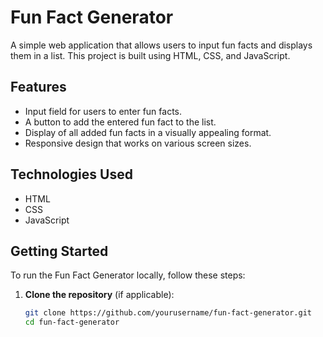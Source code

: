 # Fun Fact Generator

A simple web application that allows users to input fun facts and displays them in a list. This project is built using HTML, CSS, and JavaScript.

## Features

- Input field for users to enter fun facts.
- A button to add the entered fun fact to the list.
- Display of all added fun facts in a visually appealing format.
- Responsive design that works on various screen sizes.

## Technologies Used

- HTML
- CSS
- JavaScript

## Getting Started

To run the Fun Fact Generator locally, follow these steps:

1. **Clone the repository** (if applicable):
   ```bash
   git clone https://github.com/yourusername/fun-fact-generator.git
   cd fun-fact-generator
